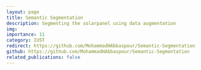 ```yaml
---
layout: page
title: Semantic Segmentation
description: Segmenting the solarpanel using data augmentation
img: 
importance: 11
category: IUST
redirect: https://github.com/MohammadHAbbaspour/Semantic-Segmentation
github: https://github.com/MohammadHAbbaspour/Semantic-Segmentation
related_publications: false
---
```

